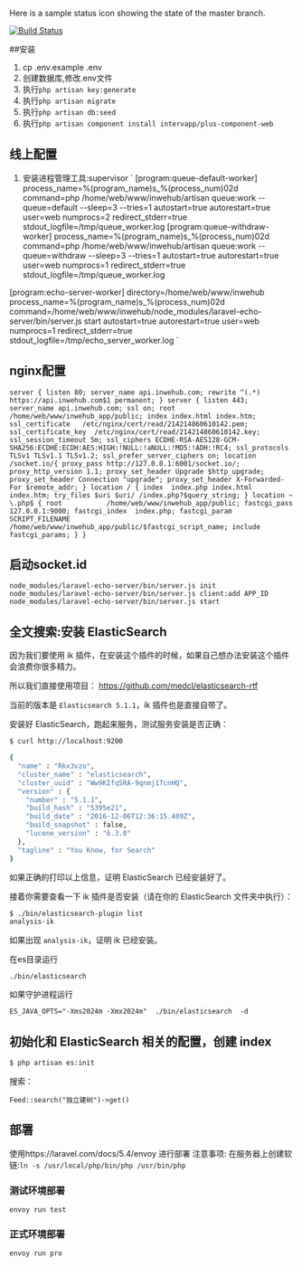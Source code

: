 Here is a sample status icon showing the state of the master branch.

[![Build Status](https://travis-ci.com/hank789/intervapp.svg?token=Q3BzvzTb83P2SBUmtLo1&branch=master)](https://travis-ci.com/hank789/intervapp)

##安装
1. cp .env.example .env
2. 创建数据库,修改.env文件
3. 执行`php artisan key:generate`
4. 执行`php artisan migrate`
5. 执行`php artisan db:seed`
6. 执行`php artisan component install intervapp/plus-component-web`

## 线上配置
1. 安装进程管理工具:supervisor
`
[program:queue-default-worker]
process_name=%(program_name)s_%(process_num)02d
command=php /home/web/www/inwehub/artisan queue:work --queue=default --sleep=3 --tries=1
autostart=true
autorestart=true
user=web
numprocs=2
redirect_stderr=true
stdout_logfile=/tmp/queue_worker.log
[program:queue-withdraw-worker]
process_name=%(program_name)s_%(process_num)02d
command=php /home/web/www/inwehub/artisan queue:work --queue=withdraw --sleep=3 --tries=1
autostart=true
autorestart=true
user=web
numprocs=1
redirect_stderr=true
stdout_logfile=/tmp/queue_worker.log

[program:echo-server-worker]
directory=/home/web/www/inwehub
process_name=%(program_name)s_%(process_num)02d
command=/home/web/www/inwehub/node_modules/laravel-echo-server/bin/server.js start
autostart=true
autorestart=true
user=web
numprocs=1
redirect_stderr=true
stdout_logfile=/tmp/echo_server_worker.log
`
## nginx配置
`
server {
    listen 80;
    server_name api.inwehub.com;
    rewrite ^(.*) https://api.inwehub.com$1 permanent;
}
server {
    listen 443;
    server_name api.inwehub.com;
    ssl on;
    root /home/web/www/inwehub_app/public;
    index index.html index.htm;
    ssl_certificate   /etc/nginx/cert/read/214214860610142.pem;
    ssl_certificate_key  /etc/nginx/cert/read/214214860610142.key;
    ssl_session_timeout 5m;
    ssl_ciphers ECDHE-RSA-AES128-GCM-SHA256:ECDHE:ECDH:AES:HIGH:!NULL:!aNULL:!MD5:!ADH:!RC4;
    ssl_protocols TLSv1 TLSv1.1 TLSv1.2;
    ssl_prefer_server_ciphers on;
    location /socket.io/{
        proxy_pass http://127.0.0.1:6001/socket.io/;
        proxy_http_version 1.1;
        proxy_set_header Upgrade $http_upgrade;
        proxy_set_header Connection "upgrade";
        proxy_set_header X-Forwarded-For $remote_addr;
    }
    location / {
        index  index.php index.html index.htm;
	    try_files $uri $uri/ /index.php?$query_string;
    }
    location ~ \.php$ {
        root           /home/web/www/inwehub_app/public;
        fastcgi_pass   127.0.0.1:9000;
        fastcgi_index  index.php;
        fastcgi_param  SCRIPT_FILENAME  /home/web/www/inwehub_app/public/$fastcgi_script_name;
        include        fastcgi_params;
    }
}
`

## 启动socket.id
```
node_modules/laravel-echo-server/bin/server.js init
node_modules/laravel-echo-server/bin/server.js client:add APP_ID
node_modules/laravel-echo-server/bin/server.js start
```

## 全文搜索:安装 ElasticSearch

因为我们要使用 ik 插件，在安装这个插件的时候，如果自己想办法安装这个插件会浪费你很多精力。

所以我们直接使用项目： https://github.com/medcl/elasticsearch-rtf

当前的版本是 `Elasticsearch 5.1.1`，ik 插件也是直接自带了。

安装好 ElasticSearch，跑起来服务，测试服务安装是否正确：

```bash
$ curl http://localhost:9200

{
  "name" : "Rkx3vzo",
  "cluster_name" : "elasticsearch",
  "cluster_uuid" : "Ww9KIfqSRA-9qnmj1TcnHQ",
  "version" : {
    "number" : "5.1.1",
    "build_hash" : "5395e21",
    "build_date" : "2016-12-06T12:36:15.409Z",
    "build_snapshot" : false,
    "lucene_version" : "6.3.0"
  },
  "tagline" : "You Know, for Search"
}
```
如果正确的打印以上信息，证明 ElasticSearch 已经安装好了。

接着你需要查看一下 ik 插件是否安装（请在你的 ElasticSearch 文件夹中执行）：

```bash
$ ./bin/elasticsearch-plugin list
analysis-ik
```
如果出现 `analysis-ik`，证明 ik 已经安装。

在es目录运行
```
./bin/elasticsearch
```
如果守护进程运行
```
ES_JAVA_OPTS="-Xms2024m -Xmx2024m"  ./bin/elasticsearch  -d
```

## 初始化和 ElasticSearch 相关的配置，创建 index

```bash
$ php artisan es:init
```
搜索：
```
Feed::search("独立建树")->get()
```

## 部署
使用https://laravel.com/docs/5.4/envoy 进行部署
注意事项:
在服务器上创建软链:`ln -s /usr/local/php/bin/php /usr/bin/php`
### 测试环境部署
`envoy run test`
### 正式环境部署
`envoy run pro`